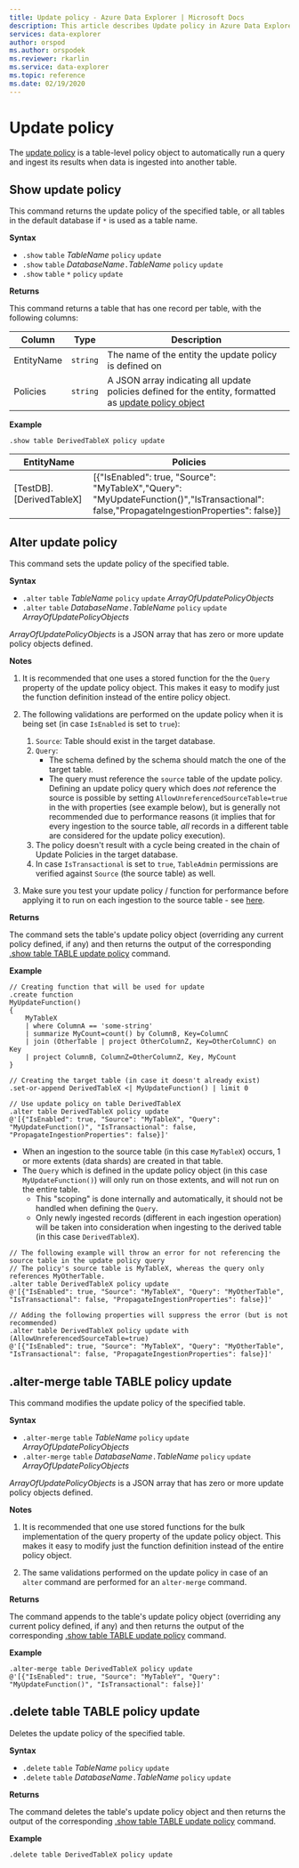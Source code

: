 ```yaml
---
title: Update policy - Azure Data Explorer | Microsoft Docs
description: This article describes Update policy in Azure Data Explorer.
services: data-explorer
author: orspod
ms.author: orspodek
ms.reviewer: rkarlin
ms.service: data-explorer
ms.topic: reference
ms.date: 02/19/2020
---
```

# Update policy

The [update policy](updatepolicy.md)
is a table-level policy object to automatically
run a query and ingest its results when data is ingested into another table.

## Show update policy

This command returns the update policy of the specified table,
or all tables in the default database if `*` is used as a table name.

**Syntax**

* `.show` `table` *TableName* `policy` `update`
* `.show` `table` *DatabaseName*`.`*TableName* `policy` `update`
* `.show` `table` `*` `policy` `update`

**Returns**

This command returns a table that has one record per table,
with the following columns:

|Column    |Type    |Description                                                                                                                                                           |
|----------|--------|----------------------------------------------------------------------------------------------------------------------------------------------------------------------|
|EntityName|`string`|The name of the entity the update policy is defined on                                                                                                                |
|Policies  |`string`|A JSON array indicating all update policies defined for the entity, formatted as [update policy object](updatepolicy.md#the-update-policy-object)|

**Example**

```kusto
.show table DerivedTableX policy update 
```

|EntityName        |Policies                                                                                                                                    |
|------------------|--------------------------------------------------------------------------------------------------------------------------------------------|
|[TestDB].[DerivedTableX]|[{"IsEnabled": true, "Source": "MyTableX","Query": "MyUpdateFunction()","IsTransactional": false,"PropagateIngestionProperties": false}]|

## Alter update policy

This command sets the update policy of the specified table.

**Syntax**

* `.alter` `table` *TableName* `policy` `update` *ArrayOfUpdatePolicyObjects*
* `.alter` `table` *DatabaseName*`.`*TableName* `policy` `update` *ArrayOfUpdatePolicyObjects*

*ArrayOfUpdatePolicyObjects* is a JSON array that has zero or more update policy objects defined.

**Notes**

1. It is recommended that one uses a stored function for the the `Query` property of the update policy object.
   This makes it easy to modify just the function definition instead of the entire policy object.

2. The following validations are performed on the update policy when it is being set (in case `IsEnabled` is set to `true`):
    1. `Source`: Table should exist in the target database.
    2. `Query`: 
        * The schema defined by the schema should match the one of the target table. 
        * The query must reference the `source` table of the update policy. Defining an update policy query which does *not* 
        reference the source is possible by setting `AllowUnreferencedSourceTable=true` in the with properties (see example below),
        but is generally not recommended due to performance reasons (it implies that for every ingestion to the source table, 
        *all* records in a different table are considered for the update policy execution).
    3. The policy doesn't result with a cycle being created in the chain of Update Policies in the target database.
    4. In case `IsTransactional` is set to `true`, `TableAdmin` permissions are verified against `Source` (the source table) as well.
  
3. Make sure you test your update policy / function for performance before applying it to run on each ingestion to the source table -
   see [here](updatepolicy.md#testing-an-update-policys-performance-impact).

**Returns**

The command sets the table's update policy object (overriding any current
policy defined, if any) and then returns the output of the corresponding [.show table TABLE update policy](#show-update-policy)
command.

**Example**

```kusto
// Creating function that will be used for update
.create function 
MyUpdateFunction()
{
    MyTableX
    | where ColumnA == 'some-string'
    | summarize MyCount=count() by ColumnB, Key=ColumnC
    | join (OtherTable | project OtherColumnZ, Key=OtherColumnC) on Key
    | project ColumnB, ColumnZ=OtherColumnZ, Key, MyCount
}

// Creating the target table (in case it doesn't already exist)
.set-or-append DerivedTableX <| MyUpdateFunction() | limit 0

// Use update policy on table DerivedTableX
.alter table DerivedTableX policy update
@'[{"IsEnabled": true, "Source": "MyTableX", "Query": "MyUpdateFunction()", "IsTransactional": false, "PropagateIngestionProperties": false}]'
```

- When an ingestion to the source table (in this case `MyTableX`) occurs, 1 or more extents (data shards) are created in that table.
- The `Query` which is defined in the update policy object (in this case `MyUpdateFunction()`) will only run on those extents, and will not run on the entire table.
  - This "scoping" is done internally and automatically, it should not be handled when defining the `Query`.
  - Only newly ingested records (different in each ingestion operation) will be taken into consideration when ingesting to the derived table (in this case `DerivedTableX`).


```kusto
// The following example will throw an error for not referencing the source table in the update policy query
// The policy's source table is MyTableX, whereas the query only references MyOtherTable. 
.alter table DerivedTableX policy update
@'[{"IsEnabled": true, "Source": "MyTableX", "Query": "MyOtherTable", "IsTransactional": false, "PropagateIngestionProperties": false}]'

// Adding the following properties will suppress the error (but is not recommended)
.alter table DerivedTableX policy update with (AllowUnreferencedSourceTable=true)
@'[{"IsEnabled": true, "Source": "MyTableX", "Query": "MyOtherTable", "IsTransactional": false, "PropagateIngestionProperties": false}]'

```

## .alter-merge table TABLE policy update

This command modifies the update policy of the specified table.

**Syntax**

* `.alter-merge` `table` *TableName* `policy` `update` *ArrayOfUpdatePolicyObjects*
* `.alter-merge` `table` *DatabaseName*`.`*TableName* `policy` `update` *ArrayOfUpdatePolicyObjects*

*ArrayOfUpdatePolicyObjects* is a JSON array that has zero or more update policy objects defined.

**Notes**

1. It is recommended that one use stored functions for the bulk implementation
   of the query property of the update policy object. This makes it easy to
   modify just the function definition instead of the entire policy object.

2. The same validations performed on the update policy in case of an `alter` command are performed for an `alter-merge` command.

**Returns**

The command appends to the table's update policy object (overriding any current
policy defined, if any) and then returns the output of the corresponding [.show table TABLE update policy](#show-update-policy)
command.

**Example**

```kusto
.alter-merge table DerivedTableX policy update 
@'[{"IsEnabled": true, "Source": "MyTableY", "Query": "MyUpdateFunction()", "IsTransactional": false}]'  
``` 

## .delete table TABLE policy update

Deletes the update policy of the specified table.

**Syntax**

* `.delete` `table` *TableName* `policy` `update`
* `.delete` `table` *DatabaseName*`.`*TableName* `policy` `update`

**Returns**

The command deletes the table's update policy object and then returns 
the output of the corresponding [.show table TABLE update policy](#show-update-policy)
command.

**Example**

```kusto
.delete table DerivedTableX policy update 
```
